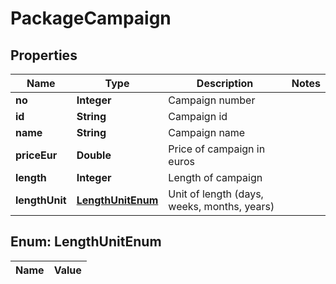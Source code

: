 

# PackageCampaign

## Properties

Name | Type | Description | Notes
------------ | ------------- | ------------- | -------------
**no** | **Integer** | Campaign number | 
**id** | **String** | Campaign id | 
**name** | **String** | Campaign name | 
**priceEur** | **Double** | Price of campaign in euros | 
**length** | **Integer** | Length of campaign | 
**lengthUnit** | [**LengthUnitEnum**](#LengthUnitEnum) | Unit of length (days, weeks, months, years) | 


## Enum: LengthUnitEnum

Name | Value
---- | -----




